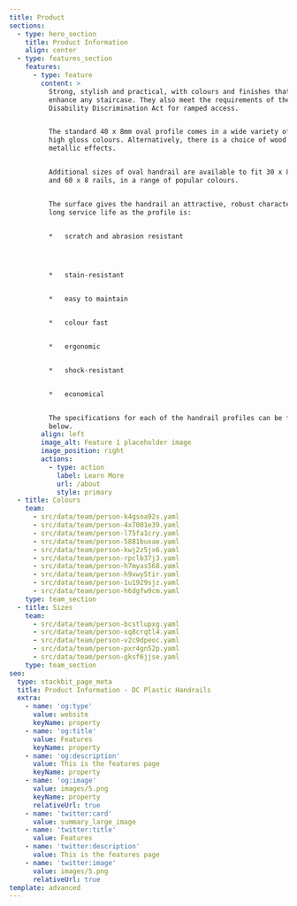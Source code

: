 ```yaml
---
title: Product
sections:
  - type: hero_section
    title: Product Information
    align: center
  - type: features_section
    features:
      - type: feature
        content: >
          Strong, stylish and practical, with colours and finishes that will
          enhance any staircase. They also meet the requirements of the
          Disability Discrimination Act for ramped access.


          The standard 40 x 8mm oval profile comes in a wide variety of matt and
          high gloss colours. Alternatively, there is a choice of wood grain and
          metallic effects.


          Additional sizes of oval handrail are available to fit 30 x 8, 50 x 8
          and 60 x 8 rails, in a range of popular colours.


          The surface gives the handrail an attractive, robust character and a
          long service life as the profile is:


          *   scratch and abrasion resistant




          *   stain-resistant


          *   easy to maintain


          *   colour fast


          *   ergonomic


          *   shock-resistant


          *   economical


          The specifications for each of the handrail profiles can be found
          below.
        align: left
        image_alt: Feature 1 placeholder image
        image_position: right
        actions:
          - type: action
            label: Learn More
            url: /about
            style: primary
  - title: Colours
    team:
      - src/data/team/person-k4gsoa92s.yaml
      - src/data/team/person-4x7001e39.yaml
      - src/data/team/person-l75fa1cry.yaml
      - src/data/team/person-5881buxae.yaml
      - src/data/team/person-kwj2z5jx6.yaml
      - src/data/team/person-rpclb37j3.yaml
      - src/data/team/person-h7myas568.yaml
      - src/data/team/person-h9xwy5tir.yaml
      - src/data/team/person-1u1929sjz.yaml
      - src/data/team/person-h6dgfw9cm.yaml
    type: team_section
  - title: Sizes
    team:
      - src/data/team/person-bcstlupxg.yaml
      - src/data/team/person-xq8crqtl4.yaml
      - src/data/team/person-v2c9dpeoc.yaml
      - src/data/team/person-pxr4gn52p.yaml
      - src/data/team/person-gksf6jjse.yaml
    type: team_section
seo:
  type: stackbit_page_meta
  title: Product Information - DC Plastic Handrails
  extra:
    - name: 'og:type'
      value: website
      keyName: property
    - name: 'og:title'
      value: Features
      keyName: property
    - name: 'og:description'
      value: This is the features page
      keyName: property
    - name: 'og:image'
      value: images/5.png
      keyName: property
      relativeUrl: true
    - name: 'twitter:card'
      value: summary_large_image
    - name: 'twitter:title'
      value: Features
    - name: 'twitter:description'
      value: This is the features page
    - name: 'twitter:image'
      value: images/5.png
      relativeUrl: true
template: advanced
---
```

